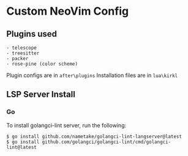 # Custom NeoVim Config

## Plugins used
    - telescope
    - treesitter
    - packer
    - rose-pine (color scheme)

Plugin configs are in `after\plugins`
Installation files are in `lua\kirkl`

## LSP Server Install

### Go
To install golangci-lint server, run the following: 
```
$ go install github.com/nametake/golangci-lint-langserver@latest
$ go install github.com/golangci/golangci-lint/cmd/golangci-lint@latest
```

